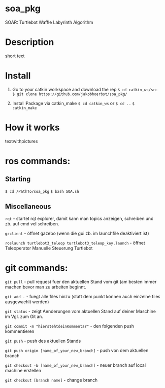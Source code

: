 # soa_pkg
SOAR: Turtlebot Waffle Labyrinth Algorithm


# Description
short text

# Install

1. Go to your catkin workspace and download the rep
`$ cd catkin_ws/src`
`$ git clone https://github.com/jakobhoerbst/soa_pkg/`

2. Install Package via catkin_make
`$ cd catkin_ws` or `$ cd ..`
`$ catkin_make`

# How it works
textwithpictures


# ros commands:
## Starting
`$ cd /PathTo/soa_pkg`
`$ bash SOA.sh`

## Miscellaneous 


`rqt`       - startet rqt explorer, damit kann man topics anzeigen, schreiben und zb. auf cmd vel schreiben. 

`gzclient`  - öffnet gazebo (wenn die gui zb. im launchfile deaktiviert ist) 

`roslaunch turtlebot3_teleop turtlebot3_teleop_key.launch` - öffnet Teleoperator Manuelle Steuerung Turtlebot


# git commands: 

`git pull` - pull request fuer den aktuellen Stand vom git (am besten immer machen bevor man zu arbeiten beginnt. 

`git add .` - fuegt alle files hinzu (statt dem punkt können auch einzelne files ausgewaehlt werden) 

`git status` - zeigt Aenderungen vom aktuellen Stand auf deiner Maschine im Vgl. zum Git an. 

`git commit -m "hierstehtdeinKommentar"` - den folgenden push kommentieren

`git push` - push des aktuellen Stands

`git push origin [name_of_your_new_branch]` - push von dem aktuellen branch

`git checkout -b [name_of_your_new_branch]` - neuer branch auf local machine erstellen

`git checkout [branch name]` - change branch
